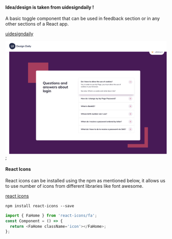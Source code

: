 #### Idea/design is taken from uidesigndaily !
A basic toggle component that can be used in feedback section or in any other sections of a React app. 

[uidesigndaily](https://uidesigndaily.com/posts/sketch-accordion-website-day-1175)

![](./idea.png);

#### React Icons
React icons can be installed using the npm as mentioned below, it allows us to use number of icons from different libraries like font awesome. 


[react icons](https://react-icons.github.io/react-icons/)

```
npm install react-icons --save
```

```javascript
import { FaHome } from 'react-icons/fa';
const Component = () => {
  return <FaHome className='icon'></FaHome>;
};
```
